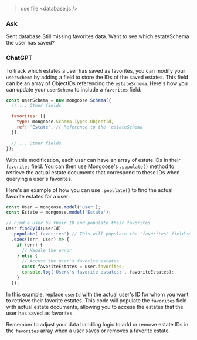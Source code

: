 > use file <database.js />

### Ask

Sent database Still missing favorites data.
Want to see which estateSchema the user has saved?

### ChatGPT

To track which estates a user has saved as favorites, you can modify your `userSchema` by adding a field to store the IDs of the saved estates. This field can be an array of ObjectIDs referencing the `estateSchema`. Here's how you can update your `userSchema` to include a `favorites` field:

```js
const userSchema = new mongoose.Schema({
  // ... Other fields

  favorites: [{
    type: mongoose.Schema.Types.ObjectId,
    ref: 'Estate', // Reference to the 'estateSchema'
  }],

  // ... Other fields
});
```

With this modification, each user can have an array of estate IDs in their `favorites` field. You can then use Mongoose's `.populate()` method to retrieve the actual estate documents that correspond to these IDs when querying a user's favorites.

Here's an example of how you can use `.populate()` to find the actual favorite estates for a user:

```js
const User = mongoose.model('User');
const Estate = mongoose.model('Estate');

// Find a user by their ID and populate their favorites
User.findById(userId)
  .populate('favorites') // This will populate the 'favorites' field with estate documents
  .exec((err, user) => {
    if (err) {
      // Handle the error
    } else {
      // Access the user's favorite estates
      const favoriteEstates = user.favorites;
      console.log('User\'s favorite estates:', favoriteEstates);
    }
  });
```

In this example, replace `userId` with the actual user's ID for whom you want to retrieve their favorite estates. This code will populate the `favorites` field with actual estate documents, allowing you to access the estates that the user has saved as favorites.

Remember to adjust your data handling logic to add or remove estate IDs in the `favorites` array when a user saves or removes a favorite estate.
